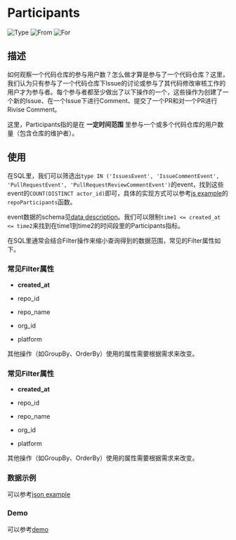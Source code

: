 # Participants

![Type](https://img.shields.io/badge/类型-指标-blue) ![From](https://img.shields.io/badge/来自-X--lab-blue) ![For](https://img.shields.io/badge/用于-项目/开发者-blue)

## 描述

如何观察一个代码仓库的参与用户数？怎么做才算是参与了一个代码仓库？这里，我们认为只有参与了一个代码仓库下Issue的讨论或参与了其代码修改审核工作的用户才为参与者。每个参与者都至少做出了以下操作的一个，这些操作为创建了一个新的Issue、在一个Issue下进行Comment、提交了一个PR和对一个PR进行Rivise Comment。

这里，Participants指的是在 **一定时间范围** 里参与一个或多个代码仓库的用户数量（包含仓库的维护者）。

## 使用

在SQL里，我们可以筛选出`type IN ('IssuesEvent', 'IssueCommentEvent', 'PullRequestEvent', 'PullRequestReviewCommentEvent')`的event，找到这些event的`COUNT(DISTINCT actor_id)`即可，具体的实现方式可以参考[js example](https://github.com/X-lab2017/open-digger/blob/master/src/metrics/metrics.ts)的`repoParticipants`函数。

event数据的schema见[data description](https://github.com/X-lab2017/open-digger/blob/master/docs/assets/data_description.csv)。我们可以限制`time1 <= created_at <= time2`来找到在time1到time2的时间段里的Participants指标。

在SQL里通常会结合Filter操作来缩小查询得到的数据范围，常见的Filter属性如下。

### 常见Filter属性

 - **created_at**

 - repo_id

 - repo_name

 - org_id

 - platform

其他操作（如GroupBy、OrderBy）使用的属性需要根据需求来改变。

### 常见Filter属性

 - **created_at**

 - repo_id

 - repo_name

 - org_id

 - platform

其他操作（如GroupBy、OrderBy）使用的属性需要根据需求来改变。

### 数据示例

可以参考[json example](https://oss.x-lab.info/open_digger/github/X-lab2017/open-digger/participants.json)

### Demo

可以参考[demo](https://codepen.io/frank-zsy/pen/RwBmpYZ)